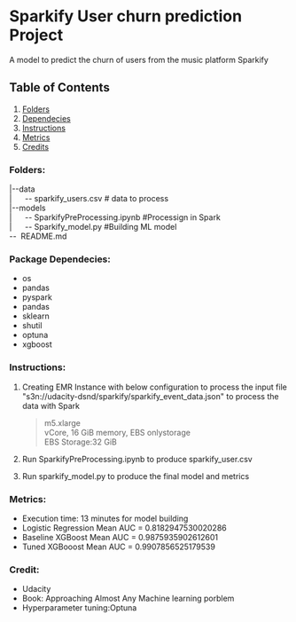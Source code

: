 # Sparkify User churn prediction Project
A model to predict the churn of users from the music platform Sparkify

## Table of Contents

1. [Folders](#Folders)
2. [Dependecies](#Dependecies)
3. [Instructions](#Instructions)
4. [Metrics](#Metrics)
5. [Credits](#Credits)


<a name="Folders"></a>
### Folders:
|--data<br>
|    &nbsp; &nbsp;&nbsp;  -- sparkify_users.csv # data to process<br>
|--models<br>
|    &nbsp; &nbsp;&nbsp;  -- SparkifyPreProcessing.ipynb #Processign in Spark<br>
|    &nbsp; &nbsp;&nbsp;  -- Sparkify_model.py  #Building ML model<br>
--&nbsp; README.md<br>


<a name="Dependecies"></a>
### Package Dependecies:
- os
- pandas
- pyspark
- pandas
- sklearn
- shutil
- optuna
- xgboost

<a name="Instructions"></a>
### Instructions:
1. Creating EMR Instance with below configuration to process the input file "s3n://udacity-dsnd/sparkify/sparkify_event_data.json" to process the data with Spark

	> m5.xlarge<br>
    > vCore, 16 GiB memory, EBS onlystorage<br>
   > EBS Storage:32 GiB<br>

2. Run SparkifyPreProcessing.ipynb to produce sparkify_user.csv

3. Run sparkify_model.py to produce the final model and metrics
 
   
<a name="Metrics"></a>
### Metrics:
* Execution time: 13 minutes for model building
* Logistic Regression Mean AUC = 0.8182947530020286
* Baseline XGBoost Mean AUC = 0.9875935902612601
* Tuned XGBooost Mean AUC = 0.9907856525179539

<a name="Credit"></a>
### Credit:
* Udacity
* Book: Approaching Almost Any Machine learning porblem
* Hyperparameter tuning:Optuna